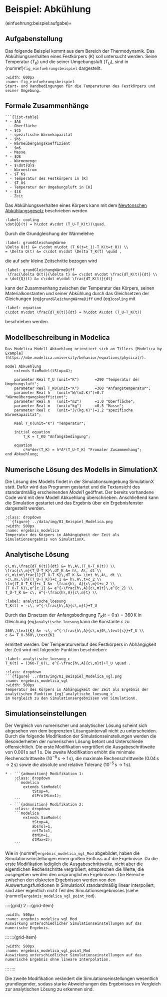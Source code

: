 # Beispiel: Abkühlung

(einfuehrung:beispiel:aufgabe)=
## Aufgabenstellung
Das folgende Beispiel kommt aus dem Bereich der Thermodynamik. Das Abkühlungsverhalten eines Festkörpers $(K)$
soll untersucht werden. Seine Temperatur ($T_K$) und die seiner Umgebungsluft ($T_U$), sind in
{numref}`fig_einfuehrungsbeispiel` dargestellt.
```{figure} ../data/img/01_einfuehrungsbeispiel.png
:width: 600px
:name: fig_einfuehrungsbeispiel
Start- und Randbedingungen für die Temperaturen des Festkörpers und seiner Umgebung.
```
## Formale Zusammenhänge
```{margin} 
```{list-table}
* - $A$
  - Oberfläche
* - $c$
  - spezifische Wärmekapazität
* - $h$
  - Wärmeübergangskoeffizient
* - $m$
  - Masse
* - $Q$
  - Wärmemenge
* - $\dot{Q}$
  - Wärmestrom
* - $T_K$
  - Temperatur des Festkörpers in [K]
* - $T_U$
  - Temperatur der Umgebungsluft in [K]
* - $t$
  - Zeit
```
Das Abkühlungsverhalten eines Körpers kann mit dem [Newtonschen Abkühlungsgesetz](https://www.spektrum.de/lexikon/physik/newtonsches-abkuehlungsgesetz/10298) 
beschrieben werden
```{math}
:label: cooling
\dot{Q}(t) = h\cdot A\cdot (T_U-T_K(t))\quad.
```
Durch die Grundgleichung der Wärmelehre 
```{math}
:label: grundGleichungWärme
\Delta Q(t) &= c\cdot m\cdot (T_K(t=t_1)-T_K(t=t_0)) \\
= \Delta Q(t) &= c\cdot m\cdot \Delta T_K(t) \quad ,
```
die auf sehr kleine Zeitschritte bezogen wird
```{math}
:label: grundGleichungWärmeDiff
 \frac{\delta Q(t)}{\delta t} &= c\cdot m\cdot \frac{dT_K(t)}{dt} \\
= \dot{Q}(t) &= c\cdot m\cdot \frac{dT_K(t)}{dt}
```
kann der Zusammenhang zwischen der Temperatur des Körpers, seinen Materialkonstanten und
seiner Abkühlung durch das Gleichsetzen der Gleichungen {eq}`grundGleichungWärmeDiff` und {eq}`cooling` mit 
```{math}
:label: equation
c\cdot m\cdot \frac{dT_K(t)}{dt} = h\cdot A\cdot (T_U-T_K(t))
```
beschrieben werden.

## Modellbeschreibung in Modelica
```{margin} 
Das Modelica Modell Abkuehlung orientiert sich an Tillers [Modelica by Example](https://mbe.modelica.university/behavior/equations/physical/).
```

```modelica
model Abkuehlung
	extends SimModel(tStop=4);

	parameter Real T_U (unit="K")       =290 "Temperatur der Umgebungsluft";
	parameter Real T_K0(unit="K")       =360 "Anfangstemperatur";
	parameter Real h   (unit="W/(m2.K)")=0.7 "Wärmeübergangskoeffizient";
	parameter Real A   (unit="m2")      =1.0 "Oberfläche";
	parameter Real m   (unit="kg")      =0.3 "Masse";
	parameter Real c   (unit="J/(kg.K)")=1.2 "spezifische Wärmekapazität";

	Real T_K(unit="K") "Temperatur";
	
	initial equation
		T_K = T_K0 "Anfangsbedingung";
	
	equation
		c*m*der(T_K) = h*A*(T_U-T_K) "Fromaler Zusammenhang";
end Abkuehlung;
```

## Numerische Lösung des Modells in SimulationX
Die Lösung des Modells findet in der Simulationsumgebung SimulationX statt. Dafür wird das Programm
gestartet und die Textansicht des standardmäßig erscheinenden *Model1* geöffnet. Der bereits vorhandene
Code wird mit dem Modell Abkuehlung überschrieben. Anschließend kann die Simulation gestartet und 
das Ergebnis über ein Ergebnisfenster dargestellt werden.

```{admonition} Numerische Lösung:
:class: dropdown
```{figure} ../data/img/01_Beispiel_Modelica.png
:width: 500px
:name: ergebnis_modelica
Temperatur des Körpers in Abhängigkeit der Zeit als Simulationsergebnis von SimulationX.
```

## Analytische Lösung
```{math}
c\,m\,\frac{dT_K(t)}{dt} &= h\,A\,(T_U-T_K(t)) \\
\frac{c\,m}{T_U-T_K}\,dT_K &= h\, A\, dt \\
c\,m\int\frac{1}{T_U-T_K}\,dT_K &= \int h\,A\, dt \\
-c\,m\,\ln{(T_U-T_K)}+c_1 &= h\,A\,t+c_2 \\
\ln{(T_U-T_K)}+c_1 &= -\frac{h\, A}{c\,m}t+c_2 \\
(T_U-T_K)\,e^{c_1} &= e^{-\frac{h\,A}{c\,m}t}\,e^{c_2} \\
T_U-T_K &= c\, e^{-\frac{h\,A}{c\,m}t} \\
```
```{math}
:label: analytische_loesung
T_K(t) = -c\, e^{-\frac{h\,A}{c\,m}t}+T_U 
```
Durch das Einsetzen der Anfangsbedingung $T_K(t=0\,\text{s})=360\,\text{K}$ in Gleichung {eq}`analytische_loesung` 
kann die Konstante $c$ zu
```{math}
360\,\text{K} &= -c\, e^{-\frac{h\,A}{c\,m}0\,\text{s}}+T_U \\
c &= T_U-360\,\text{K}
```
ermittelt werden. Der Temperaturverlauf des Festkörpers in Abhängigkeit der Zeit wird mit folgender Funktion beschrieben:
```{math}
:label: analytische_loesung_c
T_K(t) = (360-T_U)\, e^{-\frac{h\,A}{c\,m}t}+T_U \quad .
```
```{admonition} Vergleich von analytischer und numerischer Lösung:
:class: dropdown
```{figure} ../data/img/01_Beispiel_Modelica_vgl.png
:name: ergebnis_modelica_vgl
:width: 500px
Temperatur des Körpers in Abhängigkeit der Zeit als Ergebnis der analytischen Funktion {eq}`analytische_loesung_c`
im Vergleich zu den Simulationsergebnissen von SimulationX.
```

## Simulationseinstellungen

Der Vergleich von numerischer und analytischer Lösung scheint sich abgesehen von dem begrenzten Lösungsintervall
nicht zu unterscheiden. Durch die folgende Modifikation der Simulationseinstellungen werden die Besonderheiten 
der numerischen Lösung betont und Unterschiede offensichtlich. Die erste Modifikation vergrößert die Ausgabeschrittweite
von $0.001\,\text{s}$ auf $1\,\text{s}$. Die zweite Modifikation erhöht die minimale Rechenschrittweite
($10^{-8}\,\text{s}$ &#8594; $1\,\text{s}$), die maximale Rechenschrittweite ($0.04\,\text{s}$ &#8594; $2\,\text{s}$) sowie 
die absolute und relative Toleranz ($10^{-5}\,\text{s}$ &#8594; $1\,\text{s}$).

```{list-table}
* - ```{admonition} Modifikation 1:
	:class: dropdown
	```modelica
		extends SimModel(
			tStop=4,
			dtProtMin=1);
	```
  - ```{admonition} Modifikation 2:
	:class: dropdown
	```modelica
		extends SimModel(
			tStop=4,
			absTol=1,
			relTol=1,
			dtMin=1,
			dtMax=2);
	```
```
Wie in {numref}`ergebnis_modelica_vgl_Mod` abgebildet, haben die Simulationseinstellungen
einen großen Einfluss auf die Ergebnisse. Da die erste Modifikation lediglich die Ausgabeschrittweite,
nicht aber die eigentlichen Rechenschritte vergrößert, entsprechen die Werte, die ausgegeben werden 
den ursprünglichen Ergebnissen. Die Bereiche zwischen den diskreten Ergebnissen werden von den 
Auswertungsfunktionen in SimulationX standardmäßig linear interpoliert, sind aber eigentlich nicht 
Teil des Simulationsergebnisses (siehe {numref}`ergebnis_modelica_vgl_point_Mod`).

::::{grid} 2
:::{grid-item}
```{figure} ../data/img/01_Beispiel_Modelica_vgl_Mod.png
:width: 500px
:name: ergebnis_modelica_vgl_Mod
Auswirkung unterschiedlicher Simulationseinstellungen auf das numerische Ergebnis.
```
:::
:::{grid-item}
```{figure} ../data/img/01_Beispiel_Modelica_vgl_point_Mod.png
:width: 500px
:name: ergebnis_modelica_vgl_point_Mod
Auswirkung unterschiedlicher Simulationseinstellungen auf das numerische Ergebnis ohne lineare Interpolation.
```
:::
::::

Die zweite Modifikation verändert die Simulationseinstellungen wesentlich grundlegender, sodass starke Abweichungen des Ergebnisses im Vergleich zur analytischen Lösung zu erkennen sind.